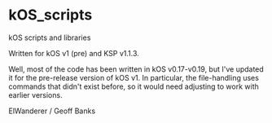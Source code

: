 # kOS_scripts
kOS scripts and libraries

Written for kOS v1 (pre) and KSP v1.1.3.

Well, most of the code has been written in kOS v0.17-v0.19, but I've updated it for the pre-release version of kOS v1. In particular, the file-handling uses commands that didn't exist before, so it would need adjusting to work with earlier versions.

ElWanderer / Geoff Banks
